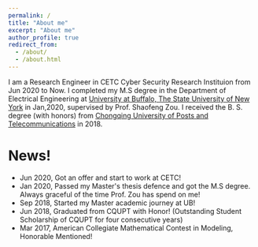 ```yaml
---
permalink: /
title: "About me"
excerpt: "About me"
author_profile: true
redirect_from: 
  - /about/
  - /about.html
---
```

I am a Research Engineer in CETC Cyber Security Research Instituion from Jun 2020 to Now. I completed my M.S degree in the Department of Electrical Engineering at [University at Buffalo, The State University of New York](https://www.buffalo.edu) in Jan,2020, supervised by Prof. Shaofeng Zou. I received the B. S. degree (with honors) from [Chongqing University of Posts and Telecommunications](http://www.cqupt.edu.cn) in 2018.


<!-- This is the front page of a website that is powered by the [academicpages template](https://github.com/academicpages/academicpages.github.io) and hosted on GitHub pages. [GitHub pages](https://pages.github.com) is a free service in which websites are built and hosted from code and data stored in a GitHub repository, automatically updating when a new commit is made to the respository. This template was forked from the [Minimal Mistakes Jekyll Theme](https://mmistakes.github.io/minimal-mistakes/) created by Michael Rose, and then extended to support the kinds of content that academics have: publications, talks, teaching, a portfolio, blog posts, and a dynamically-generated CV. You can fork [this repository](https://github.com/academicpages/academicpages.github.io) right now, modify the configuration and markdown files, add your own PDFs and other content, and have your own site for free, with no ads! An older version of this template powers my own personal website at [stuartgeiger.com](http://stuartgeiger.com), which uses [this Github repository](https://github.com/staeiou/staeiou.github.io). -->

News!
======
* Jun 2020, Got an offer and start to work at CETC!
* Jan 2020, Passed my Master's thesis defence and got the M.S degree. Always graceful of the time Prof. Zou has spend on me!
* Sep 2018, Started my Master academic journey at UB!
* Jun 2018, Graduated from CQUPT with Honor! (Outstanding Student Scholarship of CQUPT for four consecutive years)
* Mar 2017, American Collegiate Mathematical Contest in Modeling, Honorable Mentioned!

